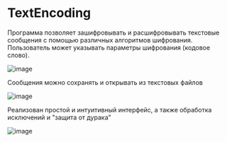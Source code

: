 # TextEncoding
 
Программа позволяет зашифровывать и расшифровывать текстовые сообщения с помощью различных алгоритмов шифрования.
Пользователь может указывать параметры шифрования (кодовое слово).

![image](https://github.com/oleg212/TextEncoding/assets/55054037/3d7dd5fe-9c92-4b80-a736-6f9a7689cb2e)

Сообщения можно сохранять и открывать из текстовых файлов

![image](https://github.com/oleg212/TextEncoding/assets/55054037/e908bed6-5f4f-4994-8af6-519284eb995b)

Реализован простой и интуитивный интерфейс, а также обработка исключений и "защита от дурака"

![image](https://github.com/oleg212/TextEncoding/assets/55054037/da8d50e9-f5b5-4a4e-a63d-e301414dcd27)
